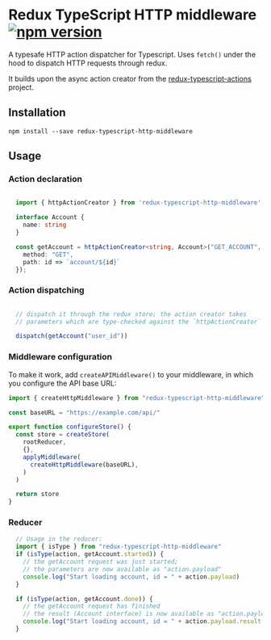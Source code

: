 # Redux TypeScript HTTP middleware [![npm version][npm-image]][npm-url]

A typesafe HTTP action dispatcher for Typescript. Uses `fetch()` under
the hood to dispatch HTTP requests through redux.

It builds upon the async action creator from
the
[redux-typescript-actions](https://github.com/aikoven/redux-typescript-actions) project.


## Installation

```
npm install --save redux-typescript-http-middleware
```

## Usage

### Action declaration

```ts

  import { httpActionCreator } from 'redux-typescript-http-middleware';

  interface Account {
    name: string
  }

  const getAccount = httpActionCreator<string, Account>("GET_ACCOUNT", {
    method: "GET",
    path: id => `account/${id}`
  });
```

### Action dispatching

```ts

  // dispatch it through the redux store; the action creator takes
  // parameters which are type-checked against the `httpActionCreator` declaration

  dispatch(getAccount("user_id"))
```

### Middleware configuration

To make it work, add `createAPIMiddleware()` to your middleware, in
which you configure the API base URL:

```ts
import { createHttpMiddleware } from "redux-typescript-http-middleware"

const baseURL = "https://example.com/api/"

export function configureStore() {
  const store = createStore(
    rootReducer,
    {},
    applyMiddleware(
      createHttpMiddleware(baseURL),
    )
  )

  return store
}
```

### Reducer

```ts
  // Usage in the reducer:
  import { isType } from "redux-typescript-http-middleware"
  if (isType(action, getAccount.started)) {
    // the getAccount request was just started;
    // the parameters are now available as "action.payload"
    console.log("Start loading account, id = " + action.payload)
  }

  if (isType(action, getAccount.done)) {
    // the getAccount request has finished
    // the result (Account interface) is now available as "action.payload.result"
    console.log("Start loading account, id = " + action.payload.result.name)
  }

```

[npm-image]: https://badge.fury.io/js/redux-typescript-http-middleware.svg
[npm-url]: https://badge.fury.io/js/redux-typescript-http-middleware
